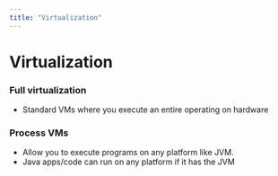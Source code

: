 ```yaml
---
title: "Virtualization"
---
```

# Virtualization
### Full virtualization
- Standard VMs where you execute an entire operating on hardware
### Process VMs
- Allow you to execute programs on any platform like JVM.
- Java apps/code can run on any platform if it has the JVM
